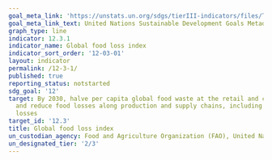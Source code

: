 ```yaml
---
goal_meta_link: 'https://unstats.un.org/sdgs/tierIII-indicators/files/Tier3-12-03-01.pdf'
goal_meta_link_text: United Nations Sustainable Development Goals Metadata
graph_type: line
indicator: 12.3.1
indicator_name: Global food loss index
indicator_sort_order: '12-03-01'
layout: indicator
permalink: /12-3-1/
published: true
reporting_status: notstarted
sdg_goal: '12'
target: By 2030, halve per capita global food waste at the retail and consumer levels
  and reduce food losses along production and supply chains, including post-harvest
  losses
target_id: '12.3'
title: Global food loss index
un_custodian_agency: Food and Agriculture Organization (FAO), United Nations Environment Programme (UNEP)
un_designated_tier: '2/3'
---
```

